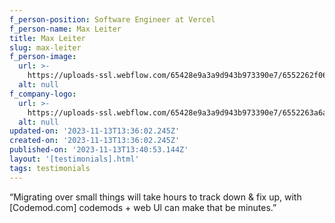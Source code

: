 ```yaml
---
f_person-position: Software Engineer at Vercel
f_person-name: Max Leiter
title: Max Leiter
slug: max-leiter
f_person-image:
  url: >-
    https://uploads-ssl.webflow.com/65428e9a3a9d943b973390e7/6552262f062cefd83373f412_max-leiter.jpeg
  alt: null
f_company-logo:
  url: >-
    https://uploads-ssl.webflow.com/65428e9a3a9d943b973390e7/6552263a6a29c562dc46e8fc_vercel-logo.png
  alt: null
updated-on: '2023-11-13T13:36:02.245Z'
created-on: '2023-11-13T13:36:02.245Z'
published-on: '2023-11-13T13:40:53.144Z'
layout: '[testimonials].html'
tags: testimonials
---
```


“Migrating over small things will take hours to track down & fix up, with [Codemod.com] codemods + web Ul can make that be minutes.”
